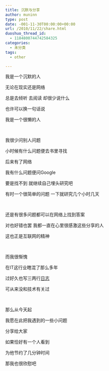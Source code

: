 ```yaml
---
title: 沉默与分享
author: muninn
type: post
date: -001-11-30T00:00:00+00:00
url: /2010/11/22/share.html
duoshuo_thread_id:
  - 1184800744742584325
categories:
  - 未分类
tags:
  - other

---
```

我是一个沉默的人

无论在现实还是网络

总是去倾听 去阅读 却很少说什么

也许可以换一句话说

我是一个很懒的人

&nbsp;

我很少问别人问题

小时候有什么问题便去书里寻找

后来有了网络

我有什么问题便问Google

要是找不到 就继续自己埋头研究吧

有时一个很简单的问题 一下就研究几个小时几天

&nbsp;

还是有很多问题都可以在网络上找到答案

对也好错也罢 我都一直在心里很感激这些分享的人

这也正是互联网的精神

&nbsp;

而我很惭愧

在IT这行业瞎混了那么多年

过好久也写三两行<a href="https://www.xiafeng.net" target="_blank">日志</a>

可从来没和技术有关过

&nbsp;

那么从今天起

我愿在此把我遇到的一些小问题

分享给大家

如果恰好有一个人看到

为他节约了几分钟时间

那我也很欣慰吧